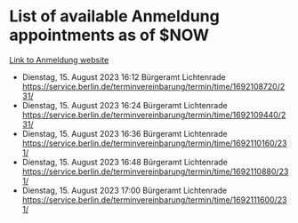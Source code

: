 # List of available Anmeldung appointments as of $NOW
[Link to Anmeldung website](https://service.berlin.de/terminvereinbarung/termin/tag.php?termin=1&anliegen[]=120686&dienstleisterlist=122210,122217,327316,122219,327312,122227,327314,122231,327346,122243,327348,122254,122252,329742,122260,329745,122262,329748,122271,327278,122273,327274,122277,327276,330436,122280,327294,122282,327290,122284,327292,122291,327270,122285,327266,122286,327264,122296,327268,150230,329760,122297,327286,122294,327284,122312,329763,122314,329775,122304,327330,122311,327334,122309,327332,317869,122281,327352,122279,329772,122283,122276,327324,122274,327326,122267,329766,122246,327318,122251,327320,122257,327322,122208,327298,122226,327300&herkunft=http%3A%2F%2Fservice.berlin.de%2Fdienstleistung%2F120686%2F)
- Dienstag, 15. August 2023 16:12 Bürgeramt Lichtenrade https://service.berlin.de/terminvereinbarung/termin/time/1692108720/231/
- Dienstag, 15. August 2023 16:24 Bürgeramt Lichtenrade https://service.berlin.de/terminvereinbarung/termin/time/1692109440/231/
- Dienstag, 15. August 2023 16:36 Bürgeramt Lichtenrade https://service.berlin.de/terminvereinbarung/termin/time/1692110160/231/
- Dienstag, 15. August 2023 16:48 Bürgeramt Lichtenrade https://service.berlin.de/terminvereinbarung/termin/time/1692110880/231/
- Dienstag, 15. August 2023 17:00 Bürgeramt Lichtenrade https://service.berlin.de/terminvereinbarung/termin/time/1692111600/231/
